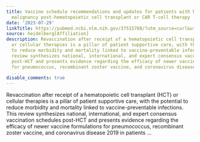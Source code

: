 ```yaml
---
title: Vaccine schedule recommendations and updates for patients with hematologic
  malignancy post-hematopoietic cell transplant or CAR T-cell therapy
date: '2023-07-29'
linkTitle: https://pubmed.ncbi.nlm.nih.gov/37515788/?utm_source=curl&utm_medium=rss&utm_campaign=pubmed-2&utm_content=1FakS-2QOkCT8HsMOQP1bCRQ4YzyumYOmxmF0moLsQ3dFB1E9V&fc=20220326224207&ff=20230730180744&v=2.17.9.post6+86293ac
source: heidelberg[Affiliation]
description: Revaccination after receipt of a hematopoietic cell transplant (HCT)
  or cellular therapies is a pillar of patient supportive care, with the potential
  to reduce morbidity and mortality linked to vaccine-preventable infections. This
  review synthesizes national, international, and expert consensus vaccination schedules
  post-HCT and presents evidence regarding the efficacy of newer vaccine formulations
  for pneumococcus, recombinant zoster vaccine, and coronavirus disease 2019 in patients
  ...
disable_comments: true
---
```

Revaccination after receipt of a hematopoietic cell transplant (HCT) or cellular therapies is a pillar of patient supportive care, with the potential to reduce morbidity and mortality linked to vaccine-preventable infections. This review synthesizes national, international, and expert consensus vaccination schedules post-HCT and presents evidence regarding the efficacy of newer vaccine formulations for pneumococcus, recombinant zoster vaccine, and coronavirus disease 2019 in patients ...